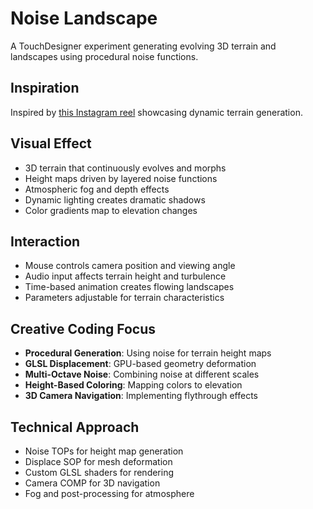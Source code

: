 # Noise Landscape

A TouchDesigner experiment generating evolving 3D terrain and landscapes using procedural noise functions.

## Inspiration

Inspired by [this Instagram reel](https://www.instagram.com/reel/DM9ENeRx9CK/?utm_source=ig_web_copy_link&igsh=MzRlODBiNWFlZA==) showcasing dynamic terrain generation.

## Visual Effect

- 3D terrain that continuously evolves and morphs
- Height maps driven by layered noise functions
- Atmospheric fog and depth effects
- Dynamic lighting creates dramatic shadows
- Color gradients map to elevation changes

## Interaction

- Mouse controls camera position and viewing angle
- Audio input affects terrain height and turbulence
- Time-based animation creates flowing landscapes
- Parameters adjustable for terrain characteristics

## Creative Coding Focus

- **Procedural Generation**: Using noise for terrain height maps
- **GLSL Displacement**: GPU-based geometry deformation
- **Multi-Octave Noise**: Combining noise at different scales
- **Height-Based Coloring**: Mapping colors to elevation
- **3D Camera Navigation**: Implementing flythrough effects

## Technical Approach

- Noise TOPs for height map generation
- Displace SOP for mesh deformation
- Custom GLSL shaders for rendering
- Camera COMP for 3D navigation
- Fog and post-processing for atmosphere
